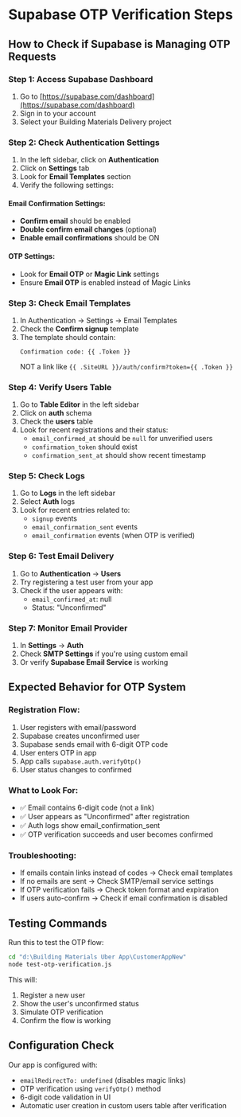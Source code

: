# Supabase OTP Verification Steps

## How to Check if Supabase is Managing OTP Requests

### Step 1: Access Supabase Dashboard
1. Go to [https://supabase.com/dashboard](https://supabase.com/dashboard)
2. Sign in to your account
3. Select your Building Materials Delivery project

### Step 2: Check Authentication Settings
1. In the left sidebar, click on **Authentication**
2. Click on **Settings** tab
3. Look for **Email Templates** section
4. Verify the following settings:

#### Email Confirmation Settings:
- **Confirm email** should be enabled
- **Double confirm email changes** (optional)
- **Enable email confirmations** should be ON

#### OTP Settings:
- Look for **Email OTP** or **Magic Link** settings
- Ensure **Email OTP** is enabled instead of Magic Links

### Step 3: Check Email Templates
1. In Authentication → Settings → Email Templates
2. Check the **Confirm signup** template
3. The template should contain:
   ```
   Confirmation code: {{ .Token }}
   ```
   NOT a link like `{{ .SiteURL }}/auth/confirm?token={{ .Token }}`

### Step 4: Verify Users Table
1. Go to **Table Editor** in the left sidebar
2. Click on **auth** schema
3. Check the **users** table
4. Look for recent registrations and their status:
   - `email_confirmed_at` should be `null` for unverified users
   - `confirmation_token` should exist
   - `confirmation_sent_at` should show recent timestamp

### Step 5: Check Logs
1. Go to **Logs** in the left sidebar
2. Select **Auth** logs
3. Look for recent entries related to:
   - `signup` events
   - `email_confirmation_sent` events
   - `email_confirmation` events (when OTP is verified)

### Step 6: Test Email Delivery
1. Go to **Authentication** → **Users**
2. Try registering a test user from your app
3. Check if the user appears with:
   - `email_confirmed_at`: null
   - Status: "Unconfirmed"

### Step 7: Monitor Email Provider
1. In **Settings** → **Auth**
2. Check **SMTP Settings** if you're using custom email
3. Or verify **Supabase Email Service** is working

## Expected Behavior for OTP System

### Registration Flow:
1. User registers with email/password
2. Supabase creates unconfirmed user
3. Supabase sends email with 6-digit OTP code
4. User enters OTP in app
5. App calls `supabase.auth.verifyOtp()`
6. User status changes to confirmed

### What to Look For:
- ✅ Email contains 6-digit code (not a link)
- ✅ User appears as "Unconfirmed" after registration
- ✅ Auth logs show email_confirmation_sent
- ✅ OTP verification succeeds and user becomes confirmed

### Troubleshooting:
- If emails contain links instead of codes → Check email templates
- If no emails are sent → Check SMTP/email service settings
- If OTP verification fails → Check token format and expiration
- If users auto-confirm → Check if email confirmation is disabled

## Testing Commands

Run this to test the OTP flow:
```bash
cd "d:\Building Materials Uber App\CustomerAppNew"
node test-otp-verification.js
```

This will:
1. Register a new user
2. Show the user's unconfirmed status
3. Simulate OTP verification
4. Confirm the flow is working

## Configuration Check

Our app is configured with:
- `emailRedirectTo: undefined` (disables magic links)
- OTP verification using `verifyOtp()` method
- 6-digit code validation in UI
- Automatic user creation in custom users table after verification
